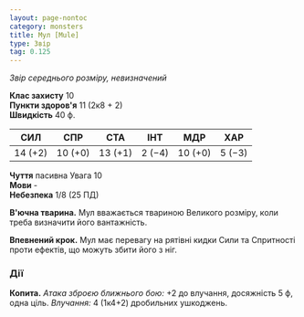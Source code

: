 ```yaml
---
layout: page-nontoc
category: monsters
title: Мул [Mule]
type: Звір
tag: 0.125
---
```


_Звір середнього розміру, невизначений_

**Клас захисту** 10     
**Пункти здоров'я** 11 (2к8 + 2)    
**Швидкість** 40 ф.

| СИЛ     | СПР     | СТА     | ІНТ    | МДР     | ХАР    |
| ------- | ------- | ------- | ------ | ------- | ------ |
| 14 (+2) | 10 (+0) | 13 (+1) | 2 (−4) | 10 (+0) | 5 (−3) |

**Чуття** пасивна Увага 10    
**Мови** -    
**Небезпека** 1/8 (25 ПД)

**В'ючна тварина.** Мул вважається твариною Великого розміру, коли треба визначити його вантажність.    

**Впевнений крок.** Мул має перевагу на рятівні кидки Сили та Спритності проти ефектів, що можуть збити його з ніг.

### Дії
**Копита.** _Атака зброєю ближнього бою:_ +2 до влучання, досяжність 5 ф, одна ціль. _Влучання:_ 4 (1к4+2) дробильних ушкоджень. 

